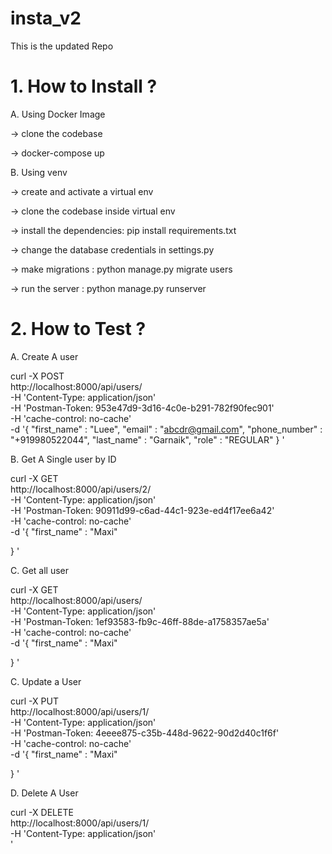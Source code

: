 # insta_v2
This is the updated Repo


# 1. How to Install ?
A. Using Docker Image

-> clone the codebase

-> docker-compose up

B. Using venv

-> create and activate a virtual env

-> clone the codebase inside virtual env

-> install the dependencies: pip install requirements.txt

-> change the database credentials in settings.py

-> make migrations : python manage.py migrate users

-> run the server : python manage.py runserver

# 2. How to Test ?

A. Create A user

curl -X POST \
  http://localhost:8000/api/users/ \
  -H 'Content-Type: application/json' \
  -H 'Postman-Token: 953e47d9-3d16-4c0e-b291-782f90fec901' \
  -H 'cache-control: no-cache' \
  -d '{
      "first_name" : "Luee",
      "email" : "abcdr@gmail.com",
      "phone_number" : "+919980522044",
      "last_name" : "Garnaik",
      "role" : "REGULAR"
   }
'

B. Get A Single  user by ID

curl -X GET \
  http://localhost:8000/api/users/2/ \
  -H 'Content-Type: application/json' \
  -H 'Postman-Token: 90911d99-c6ad-44c1-923e-ed4f17ee6a42' \
  -H 'cache-control: no-cache' \
  -d '{
      "first_name" : "Maxi"

   }
'

C. Get all user

curl -X GET \
  http://localhost:8000/api/users/ \
  -H 'Content-Type: application/json' \
  -H 'Postman-Token: 1ef93583-fb9c-46ff-88de-a1758357ae5a' \
  -H 'cache-control: no-cache' \
  -d '{
      "first_name" : "Maxi"

   }
'

C. Update a User

curl -X PUT \
  http://localhost:8000/api/users/1/ \
  -H 'Content-Type: application/json' \
  -H 'Postman-Token: 4eeee875-c35b-448d-9622-90d2d40c1f6f' \
  -H 'cache-control: no-cache' \
  -d '{
      "first_name" : "Maxi"

   }
'

D. Delete A User

curl -X DELETE \
  http://localhost:8000/api/users/1/ \
  -H 'Content-Type: application/json' \
'



